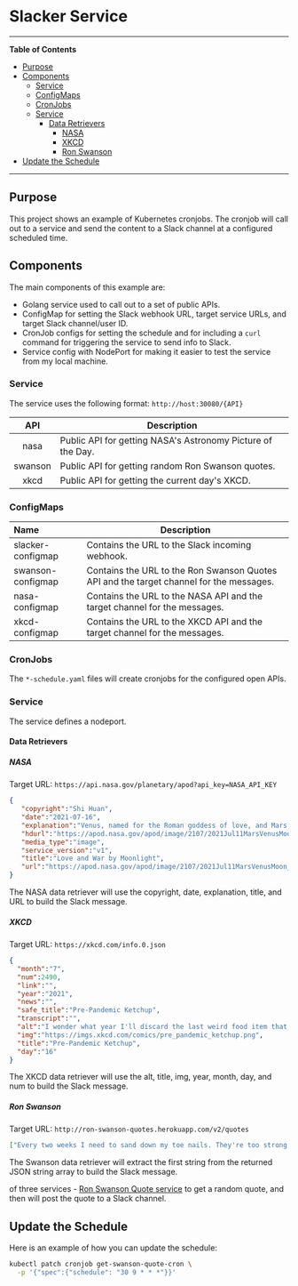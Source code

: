 # Slacker Service
***

**Table of Contents**

* [Purpose](#purpose)
* [Components](#components)
    * [Service](#service)
    * [ConfigMaps](#configmaps)
    * [CronJobs](#cronjobs)
    * [Service](#service)
        * [Data Retrievers](#data-retrievers)
            * [NASA](#nasa)
            * [XKCD](#xkcd)
            * [Ron Swanson](#ron-swanson)
* [Update the Schedule](#update-the-schedule)

***

## Purpose

This project shows an example of Kubernetes cronjobs. The cronjob will call out to a service and send the content to a Slack channel at a configured scheduled time.

## Components

The main components of this example are:

- Golang service used to call out to a set of public APIs.
- ConfigMap for setting the Slack webhook URL, target service URLs, and target Slack channel/user ID. 
- CronJob configs for setting the schedule and for including a `curl` command for triggering the service to send info to Slack.
- Service config with NodePort for making it easier to test the service from my local machine.


### Service

The service uses the following format: `http://host:30080/{API}`

| API | Description |
|:---:|---|
| nasa | Public API for getting NASA's Astronomy Picture of the Day. |
| swanson | Public API for getting random Ron Swanson quotes. |
| xkcd | Public API for getting the current day's XKCD. |

### ConfigMaps

| Name | Description |
|:---|---|
| slacker-configmap | Contains the URL to the Slack incoming webhook. |
| swanson-configmap | Contains the URL to the Ron Swanson Quotes API and the target channel for the messages. |
| nasa-configmap | Contains the URL to the NASA API and the target channel for the messages. |
| xkcd-configmap | Contains the URL to the XKCD API and the target channel for the messages. |

### CronJobs

The `*-schedule.yaml` files will create cronjobs for the configured open APIs.

### Service

The service defines a nodeport.

#### Data Retrievers

##### NASA

Target URL: `https://api.nasa.gov/planetary/apod?api_key=NASA_API_KEY`

```json
{
   "copyright":"Shi Huan",
   "date":"2021-07-16",
   "explanation":"Venus, named for the Roman goddess of love, and Mars, the war god's namesake, come together by moonlight in this serene skyview, recorded on July 11 from Lualaba province, Democratic Republic of Congo, planet Earth. Taken in the western twilight sky shortly after sunset the exposure also records earthshine illuminating the otherwise dark surface of the young crescent Moon. Of course the Moon has moved on. Venus still shines in the west though as the evening star, third brightest object in Earth's sky, after the Sun and the Moon itself. Seen here above a brilliant Venus, Mars moved even closer to the brighter planet and by July 13 could be seen only about a Moon's width away. Mars has since slowly wandered away from much brighter Venus in the twilight, but both are sliding toward bright star Regulus. Alpha star of the constellation Leo, Regulus lies off the top of this frame and anticipates a visit from Venus and then Mars in twilight skies of the coming days.",
   "hdurl":"https://apod.nasa.gov/apod/image/2107/2021Jul11MarsVenusMoon_ShiHuan.jpg",
   "media_type":"image",
   "service_version":"v1",
   "title":"Love and War by Moonlight",
   "url":"https://apod.nasa.gov/apod/image/2107/2021Jul11MarsVenusMoon_ShiHuan1024.jpg"
}
```

The NASA data retriever will use the copyright, date, explanation, title, and URL to build the Slack message.
	
##### XKCD

Target URL: `https://xkcd.com/info.0.json`

```json
{
  "month":"7",
  "num":2490,
  "link":"",
  "year":"2021",
  "news":"",
  "safe_title":"Pre-Pandemic Ketchup",
  "transcript":"",
  "alt":"I wonder what year I'll discard the last weird food item that I bought online in early 2020.",
  "img":"https://imgs.xkcd.com/comics/pre_pandemic_ketchup.png",
  "title":"Pre-Pandemic Ketchup",
  "day":"16"
}
```

The XKCD data retriever will use the alt, title, img, year, month, day, and num to build the Slack message.

##### Ron Swanson

Target URL: `http://ron-swanson-quotes.herokuapp.com/v2/quotes`

```json
["Every two weeks I need to sand down my toe nails. They're too strong for clippers."]
```

The Swanson data retriever will extract the first string from the returned JSON string array to build the Slack message.

of three services - [Ron Swanson Quote service](https://github.com/jamesseanwright/ron-swanson-quotes) to get a random quote, and then will post the quote to a Slack channel.



## Update the Schedule

Here is an example of how you can update the schedule:

```bash
kubectl patch cronjob get-swanson-quote-cron \
  -p '{"spec":{"schedule": "30 9 * * *"}}'
```

